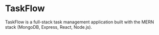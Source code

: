 # TaskFlow
TaskFlow is a full-stack task management application built with the MERN stack (MongoDB, Express, React, Node.js).
